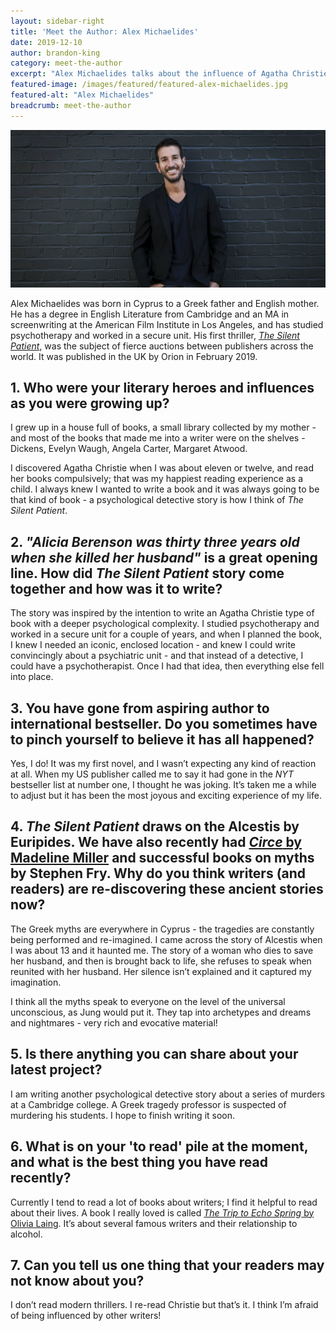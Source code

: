 ```yaml
---
layout: sidebar-right
title: 'Meet the Author: Alex Michaelides'
date: 2019-12-10
author: brandon-king
category: meet-the-author
excerpt: "Alex Michaelides talks about the influence of Agatha Christie and Greek myths on his writing, and lets us know what to expect from his next thriller."
featured-image: /images/featured/featured-alex-michaelides.jpg
featured-alt: "Alex Michaelides"
breadcrumb: meet-the-author
---
```


![Alex Michaelides](/images/featured/featured-alex-michaelides.jpg)

Alex Michaelides was born in Cyprus to a Greek father and English mother. He has a degree in English Literature from Cambridge and an MA in screenwriting at the American Film Institute in Los Angeles, and has studied psychotherapy and worked in a secure unit. His first thriller, [<cite>The Silent Patient</cite>](https://suffolk.spydus.co.uk/cgi-bin/spydus.exe/ENQ/OPAC/BIBENQ?BRN=2656430), was the subject of fierce auctions between publishers across the world. It was published in the UK by Orion in February 2019.

## 1. Who were your literary heroes and influences as you were growing up?

I grew up in a house full of books, a small library collected by my mother - and most of the books that made me into a writer were on the shelves - Dickens, Evelyn Waugh, Angela Carter, Margaret Atwood.

I discovered Agatha Christie when I was about eleven or twelve, and read her books compulsively; that was my happiest reading experience as a child. I always knew I wanted to write a book and it was always going to be that kind of book - a psychological detective story is how I think of <cite>The Silent Patient</cite>.

## 2. <em>"Alicia Berenson was thirty three years old when she killed her husband"</em> is a great opening line. How did <cite>The Silent Patient</cite> story come together and how was it to write?

The story was inspired by the intention to write an Agatha Christie type of book with a deeper psychological complexity. I studied psychotherapy and worked in a secure unit for a couple of years, and when I planned the book, I knew I needed an iconic, enclosed location - and knew I could write convincingly about a psychiatric unit - and that instead of a detective, I could have a psychotherapist. Once I had that idea, then everything else fell into place.

## 3. You have gone from aspiring author to international bestseller. Do you sometimes have to pinch yourself to believe it has all happened?

Yes, I do! It was my first novel, and I wasn’t expecting any kind of reaction at all. When my US publisher called me to say it had gone in the <cite>NYT</cite> bestseller list at number one, I thought he was joking. It’s taken me a while to adjust but it has been the most joyous and exciting experience of my life.

## 4. <cite>The Silent Patient</cite> draws on the Alcestis by Euripides. We have also recently had [<cite>Circe</cite> by Madeline Miller](https://suffolk.spydus.co.uk/cgi-bin/spydus.exe/ENQ/OPAC/BIBENQ?BRN=2533859) and successful books on myths by Stephen Fry. Why do you think writers (and readers) are re-discovering these ancient stories now?

The Greek myths are everywhere in Cyprus - the tragedies are constantly being performed and re-imagined. I came across the story of Alcestis when I was about 13 and it haunted me. The story of a woman who dies to save her husband, and then is brought back to life, she refuses to speak when reunited with her husband. Her silence isn’t explained and it captured my imagination.

I think all the myths speak to everyone on the level of the universal unconscious, as Jung would put it. They tap into archetypes and dreams and nightmares - very rich and evocative material!

## 5. Is there anything you can share about your latest project?

I am writing another psychological detective story about a series of murders at a Cambridge college. A Greek tragedy professor is suspected of murdering his students. I hope to finish writing it soon.

## 6. What is on your 'to read' pile at the moment, and what is the best thing you have read recently?

Currently I tend to read a lot of books about writers; I find it helpful to read about their lives. A book I really loved is called [<cite>The Trip to Echo Spring</cite> by Olivia Laing](https://suffolk.spydus.co.uk/cgi-bin/spydus.exe/ENQ/OPAC/BIBENQ?BRN=1365371). It’s about several famous writers and their relationship to alcohol.

## 7. Can you tell us one thing that your readers may not know about you?

I don’t read modern thrillers. I re-read Christie but that’s it. I think I’m afraid of being influenced by other writers!
